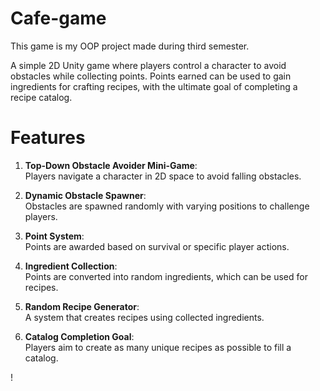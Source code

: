 # Cafe-game
This game is my OOP project made during third semester.


A simple 2D Unity game where players control a character to avoid obstacles while collecting points. Points earned can be used to gain ingredients for crafting recipes, with the ultimate goal of completing a recipe catalog.

# Features
1. **Top-Down Obstacle Avoider Mini-Game**:  
   Players navigate a character in 2D space to avoid falling obstacles.

2. **Dynamic Obstacle Spawner**:  
   Obstacles are spawned randomly with varying positions to challenge players.

3. **Point System**:  
   Points are awarded based on survival or specific player actions.

4. **Ingredient Collection**:  
   Points are converted into random ingredients, which can be used for recipes.

5. **Random Recipe Generator**:  
   A system that creates recipes using collected ingredients.

6. **Catalog Completion Goal**:  
   Players aim to create as many unique recipes as possible to fill a catalog.


!
